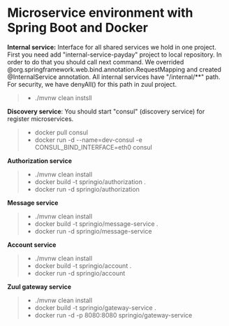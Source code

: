 # **Microservice environment with Spring Boot and Docker**

 **Internal service:**
 Interface for all shared services we hold in one project. First you need add "internal-service-payday" project to local repository. In order to do that you should call next command. 
 We overrided @org.springframework.web.bind.annotation.RequestMapping and created @InternalService annotation. All internal services have "/internal/\*\*" path. For security, we have denyAll() for this path in zuul project.
>- ./mvnw clean instsll

**Discovery service**:
You should start "consul" (discovery service) for register microservices.
>- docker pull consul
>- docker run -d --name=dev-consul -e CONSUL_BIND_INTERFACE=eth0 consul

**Authorization service**
>- ./mvnw clean install
>- docker build -t springio/authorization .
>- docker run -d springio/authorization

**Message service**
>- ./mvnw clean install
>- docker build -t springio/message-service .
>- docker run -d springio/message-service

**Account service**
>- ./mvnw clean install
>- docker build -t springio/account .
>- docker run -d springio/account


**Zuul gateway service**
>- ./mvnw clean install
>- docker build -t springio/gateway-service .
>- docker run -d -p 8080:8080 springio/gateway-service
